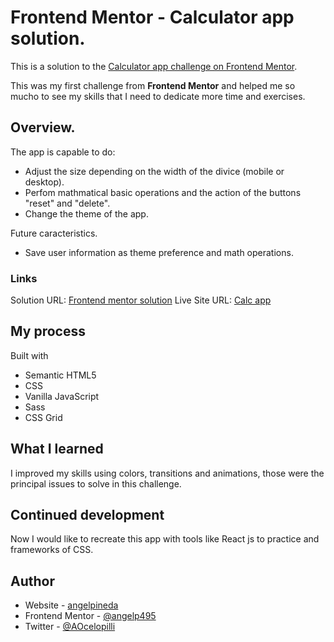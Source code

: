 # Frontend Mentor - Calculator app solution.

This is a solution to the [Calculator app challenge on Frontend Mentor](https://www.frontendmentor.io/challenges/calculator-app-9lteq5N29).

This was my first challenge from **Frontend Mentor** and helped me so mucho to see my skills that I need to dedicate more time and exercises.

## Overview.

The app is capable to do:

+ Adjust the size depending on the width of the divice (mobile or desktop).
+ Perfom mathmatical basic operations and the action of the buttons "reset" and "delete".
+ Change the theme of the app.

Future caracteristics.

+ Save user information as theme preference and math operations.

### Links

Solution URL: [Frontend mentor solution](https://www.frontendmentor.io/solutions/html-sass-vanilla-javascript-desktop-to-mobile-X94EzDC4-)
Live Site URL: [Calc app](https://aocelopilli.github.io/calculator-app-fontend-mentor/)

## My process

Built with

+ Semantic HTML5
+ CSS
+ Vanilla JavaScript
+ Sass
+ CSS Grid

## What I learned

I improved my skills using colors, transitions and animations, those were the principal issues to solve in this challenge.

## Continued development

Now I would like to recreate this app with tools like React js to practice and frameworks of CSS.

## Author

+ Website - [angelpineda](https://www.angelpineda.com.mx)
+ Frontend Mentor - [@angelp495](https://www.frontendmentor.io/profile/angelp495)
+ Twitter - [@AOcelopilli](https://twitter.com/AOcelopilli)
